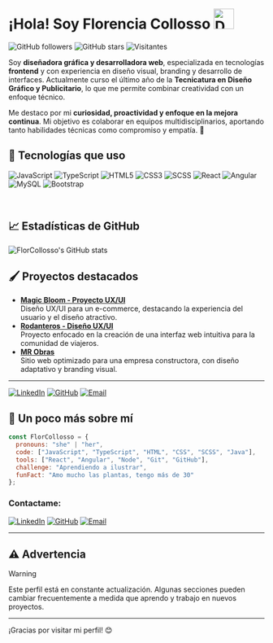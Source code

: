 # ¡Hola! Soy Florencia Collosso <img src="https://github.com/user-attachments/assets/154897d4-1736-4135-9ace-141755c8c4f1" alt="Descripción del GIF" width="40px">

![GitHub followers](https://img.shields.io/github/followers/FlorCollosso?label=Follow&style=social)
![GitHub stars](https://img.shields.io/github/stars/FlorCollosso?style=social)
![Visitantes](https://komarev.com/ghpvc/?username=FlorCollosso&color=blue)

Soy **diseñadora gráfica y desarrolladora web**, especializada en tecnologías **frontend** y con experiencia en diseño visual, branding y desarrollo de interfaces. Actualmente curso el último año de la **Tecnicatura en Diseño Gráfico y Publicitario**, lo que me permite combinar creatividad con un enfoque técnico.  

Me destaco por mi **curiosidad, proactividad y enfoque en la mejora continua**. Mi objetivo es colaborar en equipos multidisciplinarios, aportando tanto habilidades técnicas como compromiso y empatía. 🚀  

## 🚀 Tecnologías que uso

![JavaScript](https://img.shields.io/badge/-JavaScript-F7DF1E?style=flat-square&logo=javascript&logoColor=black)
![TypeScript](https://img.shields.io/badge/-TypeScript-007ACC?style=flat-square&logo=typescript&logoColor=white)
![HTML5](https://img.shields.io/badge/-HTML5-E34F26?style=flat-square&logo=html5&logoColor=white)
![CSS3](https://img.shields.io/badge/-CSS3-1572B6?style=flat-square&logo=css3)
![SCSS](https://img.shields.io/badge/-SCSS-CC6699?style=flat-square&logo=sass&logoColor=white)
![React](https://img.shields.io/badge/-React-61DAFB?style=flat-square&logo=react&logoColor=black)
![Angular](https://img.shields.io/badge/-Angular-DD0031?style=flat-square&logo=angular&logoColor=white)
![MySQL](https://img.shields.io/badge/-MySQL-4479A1?style=flat-square&logo=mysql&logoColor=white)
![Bootstrap](https://img.shields.io/badge/-Bootstrap-563D7C?style=flat-square&logo=bootstrap&logoColor=white)

<br/>

## 📈 Estadísticas de GitHub

![FlorCollosso's GitHub stats](https://github-readme-stats.vercel.app/api?username=FlorCollosso&show_icons=true&theme=radical)


## 🖌️ Proyectos destacados

- **[Magic Bloom - Proyecto UX/UI](https://www.behance.net/gallery/192733797/Magic-Bloom-Proyecto-Final-Coderhouse)**  
  Diseño UX/UI para un e-commerce, destacando la experiencia del usuario y el diseño atractivo.  
- **[Rodanteros - Diseño UX/UI](https://www.behance.net/gallery/197608087/Rodanteros-Proyecto-Final-Diseno-UXUI-Coderhouse)**  
  Proyecto enfocado en la creación de una interfaz web intuitiva para la comunidad de viajeros.  
- **[MR Obras](https://florcollosso.github.io/mr-obras/)**  
  Sitio web optimizado para una empresa constructora, con diseño adaptativo y branding visual.  

---

[![LinkedIn](https://img.shields.io/badge/-LinkedIn-0077B5?style=flat-square&logo=linkedin&logoColor=white)](https://www.linkedin.com/in/florencia-collosso/)
[![GitHub](https://img.shields.io/badge/-GitHub-181717?style=flat-square&logo=github&logoColor=white)](https://github.com/FlorCollosso)
[![Email](https://img.shields.io/badge/-Email-D14836?style=flat-square&logo=gmail&logoColor=white)](mailto:florcollosso@gmail.com?subject=Mensaje%20desde%20Github&body=Hola!%20Vi%20tu%20perfil%20en%20Github.)

## 🎉 Un poco más sobre mí

```javascript
const FlorCollosso = {
  pronouns: "she" | "her",
  code: ["JavaScript", "TypeScript", "HTML", "CSS", "SCSS", "Java"],
  tools: ["React", "Angular", "Node", "Git", "GitHub"],
  challenge: "Aprendiendo a ilustrar",
  funFact: "Amo mucho las plantas, tengo más de 30"
};
```

### Contactame: 
[![LinkedIn](https://img.shields.io/badge/-LinkedIn-0077B5?style=flat-square&logo=linkedin&logoColor=white)](https://www.linkedin.com/in/florencia-collosso/) [![GitHub](https://img.shields.io/badge/-GitHub-181717?style=flat-square&logo=github&logoColor=white)](https://github.com/FlorCollosso) [![Email](https://img.shields.io/badge/-Email-D14836?style=flat-square&logo=gmail&logoColor=white)](mailto:florcollosso@gmail.com?subject=Mensaje%20desde%20Github&body=Hola!%20Vi%20tu%20perfil%20en%20Github.)

---

## ⚠️ Advertencia

>[!WARNING]
> Este perfil está en constante actualización. Algunas secciones pueden cambiar frecuentemente a medida que aprendo y trabajo en nuevos proyectos.

---

¡Gracias por visitar mi perfil! 😊
